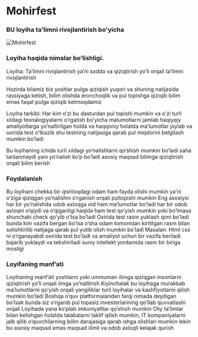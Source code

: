 # Mohirfest
### BU loyiha ta'limni rivojlantirish bo'yicha 
![Mohirfest ](https://external-content.duckduckgo.com/iu/?u=https%3A%2F%2Ftse3.mm.bing.net%2Fth%3Fid%3DOIP.NjGmBwpPibDkKMDM3wLXyQHaHa%26pid%3DApi&f=1&ipt=2ef2668056dfa01785287441d0338730c2c3b7f78f4b7beb05f5aa7de425b163&ipo=images)


### Loyiha haqida nimalar bo’lishligi.
Loyiha: Ta’limni rivojlantirish ya’ni sodda va qiziqtirish yo’li orqali ta’limni rivojlantirish 

Hozirda bilamiz biz yoshlar pulga qiziqish yuqori va shuning natijasida rassiyaga ketish, bilim olishda eronchoqlik va pul topishga qiziqib bilim emas faqat pulga qiziqib ketmoqdamiz

Loyiha tarkibi: Har kim o’zi bu dasturdan pul topishi mumkin va o’zi turli xildagi texnalogiyalarni o’rgatish bo’yicha malumotlarni jamlab haqiyqiy amaliyotlarga yo’naltirilgan holda va haqqoniy holatda ma’lumotlar joylab va oxirida test o’tkazib shu testning natijasiga qarab pul miqdorini belgilash mumkin bo’ladi  

Bu loyihaning ichida turli xildagi yo’nalishlarni qo’shish mumkin bo’ladi saha tanlanmaydi yani yo’nalish ko’p bo’ladi asosiy maqsad bilimga qiziqtirish orqali bilim berish

### Foydalanish 
Bu loyihani chekka bir qishloqdagi odam ham fayda olishi mumkin ya’ni  o’ziga qiziqgan yo’nalishni o’rganish orqali pultopishi mumkin
Eng asosiysi har bir yo’nalishda odob axloqga oid ham ma’lumotlar bo’ladi 
har bir odob axloqni o’qiydi va o’qiganligi haqida ham test qo’yish mumkin yoki bo’lmasa shunchaki check qo’yib o’tsa bo’ladi 
Oxirida test rasm yuklash qimi bo’ladi bunda kim vazifa bergan bo’lsa o’sha odam tomonidan kiritilgan rasm bilan solishtirilib natijaga qarab pul yutib olish mumkin bo’ladi 
Masalan: Html css ni o’rganayabdi oxirida test bo’ladi va amaliyot uchun bir vazifa beriladi bajarib yuklaydi va tekshiriladi suniy intellekt yordamida rasm bir biriga mosligi


### Loyifaning manf’ati
Loyihaning manf’ati yoshlarni yoki ummuman ilimga qiziqgan insonlarni qiziqtirish yo’li orqali ilmga yo’naltirish 
Kiyinchalak bu loyihaga murakkab ma’lumotlarni qo’yish orqali yangiliklar turli loyihalar va kashfiyotlarni qilish mumkin bo’ladi
Boshqa o’quv platformalaridan farqi nimada deydigan bo’lsak bunda siz o’rganib pul topasiz investerlarining qo’llab quvvatlashi orqali 
Loyihada yana ko’plab imkoniyaltlar qo’shish mumkin Oliy ta’limlar bilan kelishgan holatda talabalarni taklif qilish mumkin, IT kompaniyalarni jalb qilib o’quvchilarning bilim darajasiga qarab ishga olishlari mumkin lekin bu asosiy maqsad emas maqsad ilimli va odob axloqli kelajak qurish
